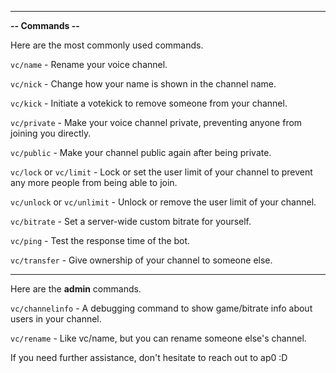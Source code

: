 ** **
**-- Commands --**

Here are the most commonly used commands. 

`vc/name` - Rename your voice channel.

`vc/nick` - Change how your name is shown in the channel name.

`vc/kick` - Initiate a votekick to remove someone from your channel.

`vc/private` - Make your voice channel private, preventing anyone from joining you directly.

`vc/public` - Make your channel public again after being private.

`vc/lock` or `vc/limit` - Lock or set the user limit of your channel to prevent any more people from being able to join.

`vc/unlock` or `vc/unlimit` - Unlock or remove the user limit of your channel.

`vc/bitrate` - Set a server-wide custom bitrate for yourself.

`vc/ping` - Test the response time of the bot.

`vc/transfer` - Give ownership of your channel to someone else.

** **
Here are the **admin** commands.

`vc/channelinfo` - A debugging command to show game/bitrate info about users in your channel.

`vc/rename` - Like vc/name, but you can rename someone else's channel.

If you need further assistance, don't hesitate to reach out to ap0 :D
